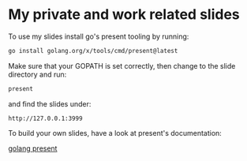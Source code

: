 # My private and work related slides

To use my slides install go's present tooling by running:

```sh
go install golang.org/x/tools/cmd/present@latest
```

Make sure that your GOPATH is set correctly, then change to the slide directory and run:

```sh
present
```

and find the slides under:

`http://127.0.0.1:3999`

To build your own slides, have a look at present's documentation:

[golang present](https://pkg.go.dev/golang.org/x/tools/present#section-sourcefiles)